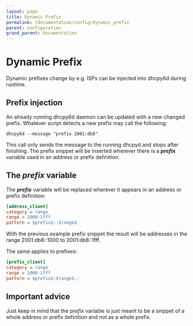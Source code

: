 ```yaml
---
layout: page
title: Dynamic Prefix
permalink: /documentation/config/dynamic_prefix
parent: Configuration
grand_parent: Documentation
---
```


# Dynamic Prefix

Dynamic prefixes change by e.g. ISPs can be injected into dhcpy6d during runtime.

## Prefix injection

An already running dhcpy6d daemon can be updated with a new changed prefix. Whatever script detects a new prefix may
call the following:

```terminal
dhcpy6d --message "prefix 2001:db8"
```

This call only sends the message to the running dhcpyd and stops after finishing. The prefix snippet will be inserted
wherever there is a **$prefix$** variable used in an address or prefix definition.

## The $prefix$ variable

The **$prefix$** variable will be replaced wherever it appears in an address or prefix definition:

```ini
[address_client]
category = range
range = 1000-1fff
pattern = $prefix$::$range$
```

With the previous example prefix snippet the result will be addresses in the range 2001:db8::1000 to 2001:db8::1fff.

The same applies to prefixes:

```ini
[prefix_client]
category = range
range = 1000-1fff
pattern = $prefix$:$range$::
```

## Important advice

Just keep in mind that the $prefix$ variable is just meant to be a snippet of a whole address or prefix definition and 
not as a whole prefix.
